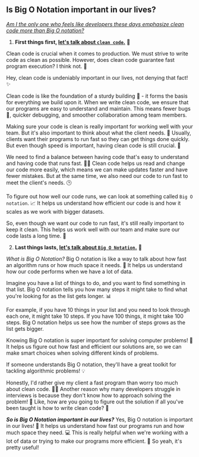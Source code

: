 ## Is Big O Notation important in our lives?

<ins>_Am I the only one who feels like developers these days emphasize clean code more than Big O notation?_</ins>



1. **First things first, <ins>let's talk about `clean code`.** 🌟</ins>

Clean code is crucial when it comes to production. We must strive to write code as clean as possible. However, does clean code guarantee fast program execution? I think not. 🤔

Hey, clean code is undeniably important in our lives, not denying that fact! ✨

Clean code is like the foundation of a sturdy building 🏢 - it forms the basis for everything we build upon it. When we write clean code, we ensure that our programs are easy to understand and maintain. This means fewer bugs 🐛, quicker debugging, and smoother collaboration among team members.

Making sure your code is clean is really important for working well with your team. But it's also important to think about what the client needs. 🤝 Usually, clients want their programs to run fast so they can get things done quickly. But even though speed is important, having clean code is still crucial. 🚀

We need to find a balance between having code that's easy to understand and having code that runs fast. 🧹💨 Clean code helps us read and change our code more easily, which means we can make updates faster and have fewer mistakes. But at the same time, we also need our code to run fast to meet the client's needs. 🕒

To figure out how well our code runs, we can look at something called `Big O notation`. 📈 It helps us understand how efficient our code is and how it scales as we work with bigger datasets.

So, even though we want our code to run fast, it's still really important to keep it clean. This helps us work well with our team and make sure our code lasts a long time. 🌟




2. **Last things lasts, <ins>let's talk about `Big O Notation`.** 🌟</ins>

<em>What is Big O Notation?</em> Big O notation is like a way to talk about how fast an algorithm runs or how much space it needs. 🚀 It helps us understand how our code performs when we have a lot of data.

Imagine you have a list of things to do, and you want to find something in that list. Big O notation tells you how many steps it might take to find what you're looking for as the list gets longer. 📊

For example, if you have 10 things in your list and you need to look through each one, it might take 10 steps. If you have 100 things, it might take 100 steps. Big O notation helps us see how the number of steps grows as the list gets bigger.

Knowing Big O notation is super important for solving computer problems! 🌟 It helps us figure out how fast and efficient our solutions are, so we can make smart choices when solving different kinds of problems.

If someone understands Big O notation, they'll have a great toolkit for tackling algorithmic problems! 💡

Honestly, I'd rather give my client a fast program than worry too much about clean code. 🏃‍♂️ Another reason why many developers struggle in interviews is because they don't know how to approach solving the problem! 🤔 Like, how are you going to figure out the solution if all you've been taught is how to write clean code? 📝

<strong><em>So is Big O Notation important in our lives?</em></strong> Yes, Big O notation is important in our lives! 🌟 It helps us understand how fast our programs run and how much space they need. 💻 This is really helpful when we're working with a lot of data or trying to make our programs more efficient. 🚀 So yeah, it's pretty useful!
